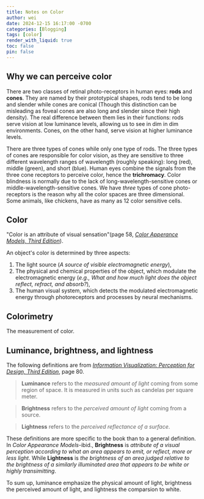 ```yaml
---
title: Notes on Color
author: wei
date: 2024-12-15 16:17:00 -0700
categories: [Blogging]
tags: [color]
render_with_liquid: true
toc: false
pin: false
---
```


## Why we can perceive color                                
There are two classes of retinal photo-receptors in human eyes: **rods** and **cones**. They are named by their prototypical shapes, rods tend to be long and slender while cones are conical (Though this distinction can be misleading as foveal cones are also long and slender since their high density).
The real difference between them lies in  their functions: rods serve vision at low luminance levels, allowing us to see in dim in dim environments. Cones, on the other hand, serve vision at higher luminance levels.

There are three types of cones while only one type of rods. The three types of cones are responsible for color vision, as they are sensitive to three different wavelength ranges of wavelength (roughly speaking): long (red), middle (green), and short (blue). Human eyes combine the signals from the three cone receptors to perceive color, hence the **trichromacy**. Color blindness is normally due to the lack of long-wavelength-sensitive cones or middle-wavelength-sensitive cones. We have *three* types of cone photo-receptors is the reason why all the color spaces are three dimensional. Some animals, like chickens, have as many as 12 color sensitive cells.  

## Color
"Color is an attribute of visual sensation"(page 58, [*Color Apperance Models, Third Edition*](https://doi.org/10.1002/9781118653128)). 

An object's color is determined by three aspects: 
1. The light source (_A source of visible electromagnetic energy_), 
2. The physical and chemical properties of the object, which modulate the electromagnetic energy (_e.g., What and how much light does the object reflect, refract, and absorb?_),
3. The human visual system, which detects the modulated electromagnetic energy through photoreceptors and processes by neural mechanisms.

## Colorimetry
The measurement of color.


## Luminance, brightness, and lightness
The following definitions are from [*Information Visualization: Perception for Design, Third Edition*](https://doi.org/10.5555/2285540), page 80. 

> **Luminance** refers to the *measured amount of light* coming from some region of space. It is measured in units such as candelas per square meter. 

> **Brightness** refers to the *perceived amount of light* coming from a source.

> **Lightness** refers to the *perceived reflectance of a surface*.

These definitions are more specific to the book than to a general definition. In  *Color Appearance Models*-ibid., **Brightness** is *attribute of a visual perception according to what an area appears to emit, or reflect, more or less light*. While **Lightness** is *the brightness of an area judged relative to the brightness of a similarly illuminated area that appears to be white or highly transimitting*. 

To sum up, luminance emphasize the physical amount of light, brightness the perceived amount of light, and lightness the comparsion to white.

